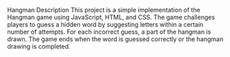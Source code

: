 Hangman
Description
This project is a simple implementation of the Hangman game using JavaScript, HTML, and CSS. The game challenges players to guess a hidden word by suggesting letters within a certain number of attempts. For each incorrect guess, a part of the hangman is drawn. The game ends when the word is guessed correctly or the hangman drawing is completed.
